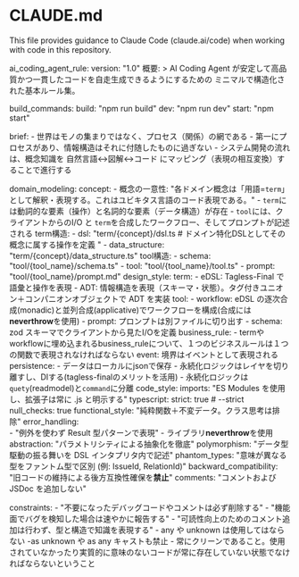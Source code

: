 # CLAUDE.md

This file provides guidance to Claude Code (claude.ai/code) when working with code in this repository.

ai_coding_agent_rule:
  version: "1.0"
  概要: >
    AI Coding Agent が安定して高品質かつ一貫したコードを自走生成できるようにするための
    ミニマルで構造化された基本ルール集。

  build_commands:
    build: "npm run build"
    dev: "npm run dev"
    start: "npm start"

  brief: 
    - 世界はモノの集まりではなく、プロセス（関係）の網である
    - 第一にプロセスがあり、情報構造はそれに付随したものに過ぎない
    - システム開発の流れは、概念知識を 自然言語↔︎図解↔︎コード にマッピング（表現の相互変換）することで進行する

  domain_modeling:
    concept:
      - 概念の一意性:   "各ドメイン概念は「用語=`term`」として解釈・表現する。これはユビキタス言語のコード表現である。"
      - `term`には動詞的な要素（操作）と名詞的な要素（データ構造）が存在
      - `tool`には、クライアントからのI/O と `term`を合成したワークフロー、そしてプロンプトが記述される
    term構造:
      - dsl:  "term/{concept}/dsl.ts  # ドメイン特化DSLとしてその概念に属する操作を定義 "
      - data_structure: "term/{concept}/data_structure.ts"
    tool構造:
      - schema: "tool/{tool_name}/schema.ts"
      - tool: "tool/{tool_name}/tool.ts"
      - prompt: "tool/{tool_name}/prompt.md"
  design_style:
    term:
      - eDSL: Tagless-Final で語彙と操作を表現
      - ADT: 情報構造を表現（スキーマ・状態）。タグ付きユニオン＋コンパニオンオブジェクトで ADT を実装
    tool:
      - workflow: eDSL の逐次合成(monadic)と並列合成(applicative)でワークフローを構成(合成には**neverthrow**を使用)
      - prompt: プロンプトは別ファイルに切り出す
      - schema: zod スキーマでクライアントから見たI/Oを定義
    business_rule: 
      - termやworkflowに埋め込まれるbusiness_ruleについて、１つのビジネスルールは１つの関数で表現されなければならない
    event: 境界はイベントとして表現される
  persistence:
    - データはローカルにjsonで保存
    - 永続化ロジックはレイヤを切り離すし、DIする(tagless-finalのメリットを活用)
    - 永続化ロジックは`quety`(readmodel)と`command`に分離
  code_style:
    imports:           "ES Modules を使用し、拡張子は常に .js と明示する"
    typescript:
      strict:          true  # --strict
      null_checks:     true
    functional_style:  "純粋関数＋不変データ。クラス思考は排除"
    error_handling:    
      - "例外を使わず Result 型パターンで表現"
      - ライブラリ**neverthrow**を使用
    abstraction:       "パラメトリシティによる抽象化を徹底"
    polymorphism:      "データ型駆動の振る舞いを DSL インタプリタ内で記述"
    phantom_types:     "意味が異なる型をファントム型で区別 (例: IssueId, RelationId)"
    backward_compatibility: "旧コードの維持による後方互換性確保を**禁止**"
    comments:          "コメントおよび JSDoc を追加しない"

  constraints:
    - "不要になったデバッグコードやコメントは必ず削除する"
    - "機能面でバグを検知した場合は速やかに報告する"
    - "可読性向上のためのコメント追加は行わず、型と構造で知識を表現する"
    - any や unknown は使用してはならない
     -as unknown や as any キャストも禁止
    - 常にクリーンであること。使用されていなかったり実質的に意味のないコードが常に存在していない状態でなければならないということ

